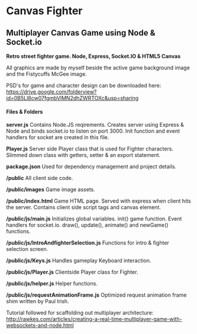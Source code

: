 # Canvas Fighter
## Multiplayer Canvas Game using Node &amp; Socket.io

**Retro street fighter game. Node, Express, Socket.IO & HTML5 Canvas**

All graphics are made by myself beside the active game background image and the Fistycuffs McGee image.

PSD's for game and character design can be downloaded here: https://drive.google.com/folderview?id=0B5Ll8cw07fgmbVlMN2dhZWRTOXc&usp=sharing

#### Files & Folders
**server.js** Contains Node.JS reqirements. Creates server using Express & Node and binds socket.io to listen on port 3000. Init function and event handlers for socket are created in this file. 

**Player.js** Server side Player class that is used for Fighter characters. Slimmed down class with getters, setter & an export statement.

**package.json** Used for dependency management and project details.

**/public** All client side code.

**/public/images** Game image assets. 

**/public/index.html** Game HTML page. Served with express when client hits the server. Contains client side script tags and canvas element. 

**/public/js/main.js** Initializes global variables. init() game function. Event handlers for socket.io. draw(), update(), animate() and newGame() functions.

**/public/js/IntroAndfighterSelection.js** Functions for intro & fighter selection screen. 

**/public/js/Keys.js** Handles gameplay Keyboard interaction.

**/public/js/Player.js** Clientside Player class for Fighter. 

**/public/js/helper.js** Helper functions.

**/public/js/requestAnimationFrame.js** Optimized request animation frame shim written by Paul Irish. 

Tutorial followed for scaffolding out multiplayer architecture: http://rawkes.com/articles/creating-a-real-time-multiplayer-game-with-websockets-and-node.html

